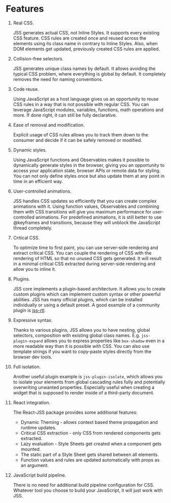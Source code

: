 # Features

1. Real CSS.

   JSS generates actual CSS, not Inline Styles. It supports every existing CSS feature. CSS rules are created once and reused across the elements using its class name in contrary to Inline Styles. Also, when DOM elements get updated, previously created CSS rules are applied.

1. Collision-free selectors.

   JSS generates unique class names by default. It allows avoiding the typical CSS problem, where everything is global by default. It completely removes the need for naming conventions.

1. Code reuse.

   Using JavaScript as a host language gives us an opportunity to reuse CSS rules in a way that is not possible with regular CSS. You can leverage JavaScript modules, variables, functions, math operations and more. If done right, it can still be fully declarative.

1. Ease of removal and modification.

   Explicit usage of CSS rules allows you to track them down to the consumer and decide if it can be safely removed or modified.

1. Dynamic styles.

   Using JavaScript functions and Observables makes it possible to dynamically generate styles in the browser, giving you an opportunity to access your application state, browser APIs or remote data for styling. You can not only define styles once but also update them at any point in time in an efficient way.

1. User-controlled animations.

   JSS handles CSS updates so efficiently that you can create complex animations with it. Using function values, Observables and combining them with CSS transitions will give you maximum performance for user-controlled animations. For predefined animations, it is still better to use @keyframes and transitions, because they will unblock the JavaScript thread completely.

1. Critical CSS.

   To optimize time to first paint, you can use server-side rendering and extract critical CSS. You can couple the rendering of CSS with the rendering of HTML so that no unused CSS gets generated. It will result in a minimal critical CSS extracted during server-side rendering and allow you to inline it.

1. Plugins.

   JSS core implements a plugin-based architecture. It allows you to create custom plugins which can implement custom syntax or other powerful abilities. JSS has many official plugins, which can be installed individually or using a default preset. A good example of a community plugin is [jss-rtl](https://yarnpkg.com/en/package/jss-rtl).

1. Expressive syntax.

   Thanks to various plugins, JSS allows you to have nesting, global selectors, composition with existing global class names. E.g. `jss-plugin-expand` allows you to express properties like `box-shadow` even in a more readable way than it is possible with CSS. You can also use template strings if you want to copy-paste styles directly from the browser dev tools.

1. Full isolation.

   Another useful plugin example is `jss-plugin-isolate`, which allows you to isolate your elements from global cascading rules fully and potentially overwriting unwanted properties. Especially useful when creating a widget that is supposed to render inside of a third-party document.

1. React integration.

   The React-JSS package provides some additional features:

   - Dynamic Theming - allows context based theme propagation and runtime updates.
   - Critical CSS extraction - only CSS from rendered components gets extracted.
   - Lazy evaluation - Style Sheets get created when a component gets mounted.
   - The static part of a Style Sheet gets shared between all elements.
   - Function values and rules are updated automatically with props as an argument.

1. JavaScript build pipeline.

   There is no need for additional build pipeline configuration for CSS. Whatever tool you choose to build your JavaScript, it will just work with JSS.
